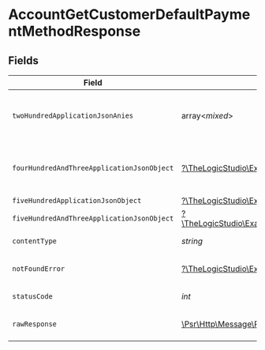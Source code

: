# AccountGetCustomerDefaultPaymentMethodResponse


## Fields

| Field                                                                                                                                                                                                                  | Type                                                                                                                                                                                                                   | Required                                                                                                                                                                                                               | Description                                                                                                                                                                                                            |
| ---------------------------------------------------------------------------------------------------------------------------------------------------------------------------------------------------------------------- | ---------------------------------------------------------------------------------------------------------------------------------------------------------------------------------------------------------------------- | ---------------------------------------------------------------------------------------------------------------------------------------------------------------------------------------------------------------------- | ---------------------------------------------------------------------------------------------------------------------------------------------------------------------------------------------------------------------- |
| `twoHundredApplicationJsonAnies`                                                                                                                                                                                       | array<*mixed*>                                                                                                                                                                                                         | :heavy_minus_sign:                                                                                                                                                                                                     | The response contains the details of the Payment Method that was marked as default for this Customer.                                                                                                                  |
| `fourHundredAndThreeApplicationJsonObject`                                                                                                                                                                             | [?\TheLogicStudio\ExactPayments\Models\Operations\AccountGetCustomerDefaultPaymentMethodResponseBody](../../models/operations/AccountGetCustomerDefaultPaymentMethodResponseBody.md)                                   | :heavy_minus_sign:                                                                                                                                                                                                     | **Access Denied**\<br/>Credentials supplied do not grant access to the requested resource.<br/>                                                                                                                        |
| `fiveHundredApplicationJsonObject`                                                                                                                                                                                     | [?\TheLogicStudio\ExactPayments\Models\Operations\AccountGetCustomerDefaultPaymentMethodCustomersResponseBody](../../models/operations/AccountGetCustomerDefaultPaymentMethodCustomersResponseBody.md)                 | :heavy_minus_sign:                                                                                                                                                                                                     | **Internal Server Error**<br/>                                                                                                                                                                                         |
| `fiveHundredAndThreeApplicationJsonObject`                                                                                                                                                                             | [?\TheLogicStudio\ExactPayments\Models\Operations\AccountGetCustomerDefaultPaymentMethodCustomersResponseResponseBody](../../models/operations/AccountGetCustomerDefaultPaymentMethodCustomersResponseResponseBody.md) | :heavy_minus_sign:                                                                                                                                                                                                     | **Service Unavailable**<br/>                                                                                                                                                                                           |
| `contentType`                                                                                                                                                                                                          | *string*                                                                                                                                                                                                               | :heavy_check_mark:                                                                                                                                                                                                     | HTTP response content type for this operation                                                                                                                                                                          |
| `notFoundError`                                                                                                                                                                                                        | [?\TheLogicStudio\ExactPayments\Models\Shared\NotFoundError](../../models/shared/NotFoundError.md)                                                                                                                     | :heavy_minus_sign:                                                                                                                                                                                                     | **Not Found**\<br/>The requested resource can not be found.<br/>                                                                                                                                                       |
| `statusCode`                                                                                                                                                                                                           | *int*                                                                                                                                                                                                                  | :heavy_check_mark:                                                                                                                                                                                                     | HTTP response status code for this operation                                                                                                                                                                           |
| `rawResponse`                                                                                                                                                                                                          | [\Psr\Http\Message\ResponseInterface](https://www.php-fig.org/psr/psr-7/#33-psrhttpmessageresponseinterface)                                                                                                           | :heavy_minus_sign:                                                                                                                                                                                                     | Raw HTTP response; suitable for custom response parsing                                                                                                                                                                |